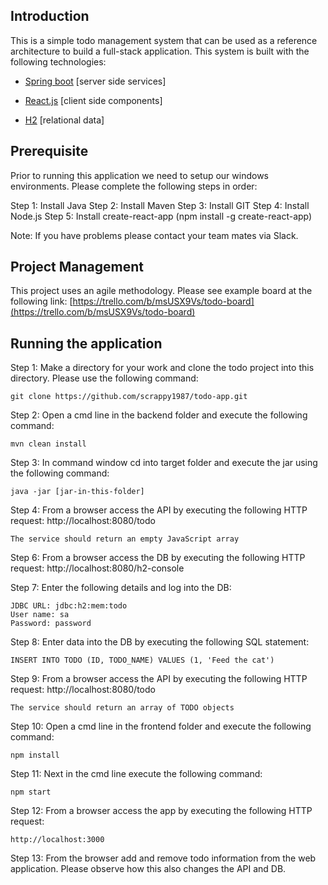 
Introduction 
-----------
This is a simple todo management system that can be used as a reference architecture to build a full-stack application. This system is built with the following technologies:

-   [Spring boot](https://spring.io/projects/spring-boot) [server side services]

-   [React.js](https://reactjs.org/) [client side components]

-   [H2](https://www.h2database.com) [relational data]

Prerequisite
-----
Prior to running this application we need to setup our windows environments. Please complete the following steps in order:

Step 1: Install Java
Step 2: Install Maven
Step 3: Install GIT
Step 4: Install Node.js
Step 5: Install create-react-app (npm install -g create-react-app)

Note: If you have problems please contact your team mates via Slack.

Project Management
---------------
This project uses an agile methodology. Please see example board at the following link: [https://trello.com/b/msUSX9Vs/todo-board](https://trello.com/b/msUSX9Vs/todo-board)

Running the application
-----
Step 1:
Make a directory for your work and clone the todo project into this directory. Please use the following command:
```
git clone https://github.com/scrappy1987/todo-app.git
```
Step 2:
Open a cmd line in the backend folder and execute the following command:
```
mvn clean install
```
Step 3:
In command window cd into target folder and execute the jar using the following command:
```
java -jar [jar-in-this-folder]
```
Step 4:
From a browser access the API by executing the following HTTP request:
http://localhost:8080/todo
```
The service should return an empty JavaScript array 
```
Step 6:
From a browser access the DB by executing the following HTTP request:
http://localhost:8080/h2-console

Step 7:
Enter the following details and log into the DB:
```
JDBC URL: jdbc:h2:mem:todo
User name: sa
Password: password
```
Step 8:
Enter data into the DB by executing the following SQL statement:
```
INSERT INTO TODO (ID, TODO_NAME) VALUES (1, 'Feed the cat')
```
Step 9:
From a browser access the API by executing the following HTTP request:
http://localhost:8080/todo
```
The service should return an array of TODO objects
```
Step 10:
Open a cmd line in the frontend folder and execute the following command:
```
npm install
```
Step 11:
Next in the cmd line execute the following command:
```
npm start
```
Step 12:
From a browser access the app by executing the following HTTP request:
```
http://localhost:3000
```
Step 13:
From the browser add and remove todo information from the web application. Please observe how this also changes the API and DB.
